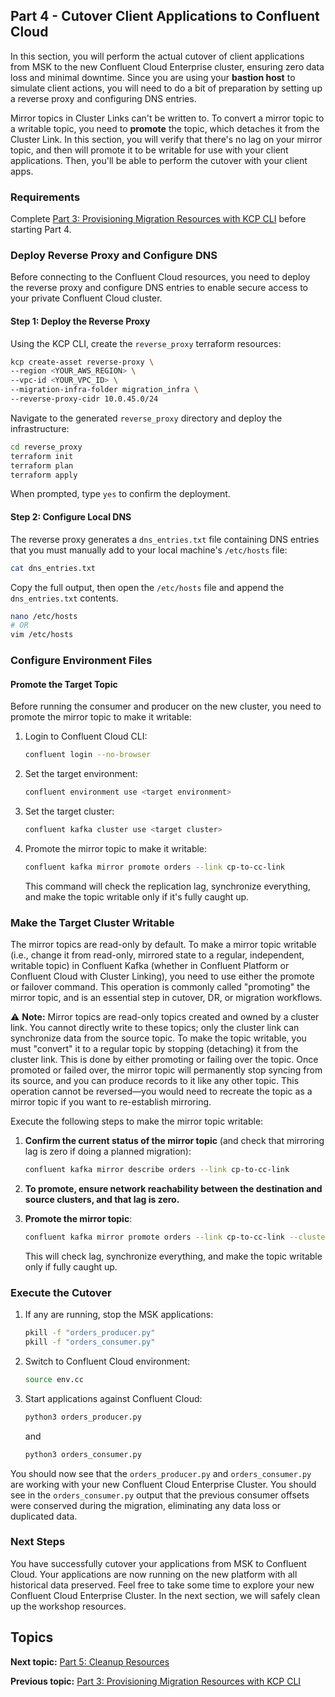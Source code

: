 ## Part 4 - Cutover Client Applications to Confluent Cloud

In this section, you will perform the actual cutover of client applications from MSK to the new Confluent Cloud Enterprise cluster, ensuring zero data loss and minimal downtime. Since you are using your **bastion host** to simulate client actions, you will need to do a bit of preparation by setting up a reverse proxy and configuring DNS entries. 

Mirror topics in Cluster Links can't be written to. To convert a mirror topic to a writable topic, you need to **promote** the topic, which detaches it from the Cluster Link. In this section, you will verify that there's no lag on your mirror topic, and then will promote it to be writable for use with your client applications. Then, you'll be able to perform the cutover with your client apps. 

### Requirements

Complete [Part 3: Provisioning Migration Resources with KCP CLI](../PART-3/README.md) before starting Part 4. 

### Deploy Reverse Proxy and Configure DNS

Before connecting to the Confluent Cloud resources, you need to deploy the reverse proxy and configure DNS entries to enable secure access to your private Confluent Cloud cluster.

#### Step 1: Deploy the Reverse Proxy

Using the KCP CLI, create the `reverse_proxy` terraform resources:
```bash
kcp create-asset reverse-proxy \
--region <YOUR_AWS_REGION> \
--vpc-id <YOUR_VPC_ID> \
--migration-infra-folder migration_infra \
--reverse-proxy-cidr 10.0.45.0/24
```

Navigate to the generated `reverse_proxy` directory and deploy the infrastructure:

```bash
cd reverse_proxy
terraform init
terraform plan
terraform apply
```

When prompted, type `yes` to confirm the deployment.

#### Step 2: Configure Local DNS

The reverse proxy generates a `dns_entries.txt` file containing DNS entries that you must manually add to your local machine's `/etc/hosts` file:

```bash
cat dns_entries.txt
```

Copy the full output, then open the `/etc/hosts` file and append the `dns_entries.txt` contents. 

```bash
nano /etc/hosts
# OR 
vim /etc/hosts
```

### Configure Environment Files
#### Promote the Target Topic
Before running the consumer and producer on the new cluster, you need to promote the mirror topic to make it writable:

1. Login to Confluent Cloud CLI:
   ```bash
   confluent login --no-browser
   ```

2. Set the target environment:
   ```bash
   confluent environment use <target environment>
   ```

3. Set the target cluster:
   ```bash
   confluent kafka cluster use <target cluster>
   ```

4. Promote the mirror topic to make it writable:
   ```bash
   confluent kafka mirror promote orders --link cp-to-cc-link
   ```

   This command will check the replication lag, synchronize everything, and make the topic writable only if it's fully caught up.

### Make the Target Cluster Writable

The mirror topics are read-only by default. To make a mirror topic writable (i.e., change it from read-only, mirrored state to a regular, independent, writable topic) in Confluent Kafka (whether in Confluent Platform or Confluent Cloud with Cluster Linking), you need to use either the promote or failover command. This operation is commonly called "promoting" the mirror topic, and is an essential step in cutover, DR, or migration workflows.

⚠️ **Note:** Mirror topics are read-only topics created and owned by a cluster link. You cannot directly write to these topics; only the cluster link can synchronize data from the source topic. To make the topic writable, you must "convert" it to a regular topic by stopping (detaching) it from the cluster link. This is done by either promoting or failing over the topic. Once promoted or failed over, the mirror topic will permanently stop syncing from its source, and you can produce records to it like any other topic. This operation cannot be reversed—you would need to recreate the topic as a mirror topic if you want to re-establish mirroring.

Execute the following steps to make the mirror topic writable:

1. **Confirm the current status of the mirror topic** (and check that mirroring lag is zero if doing a planned migration):
   ```bash
   confluent kafka mirror describe orders --link cp-to-cc-link
   ```

2. **To promote, ensure network reachability between the destination and source clusters, and that lag is zero.**

3. **Promote the mirror topic**:
   ```bash
   confluent kafka mirror promote orders --link cp-to-cc-link --cluster <ENTERPRISE_CLUSTER_ID>
   ```
   This will check lag, synchronize everything, and make the topic writable only if fully caught up.

### Execute the Cutover

1. If any are running, stop the MSK applications:
   ```bash
   pkill -f "orders_producer.py"
   pkill -f "orders_consumer.py"
   ```

2. Switch to Confluent Cloud environment:
   ```bash
   source env.cc
   ```

3. Start applications against Confluent Cloud:
   ```bash
   python3 orders_producer.py
   ```

   and 

   ```bash
   python3 orders_consumer.py
   ```

You should now see that the `orders_producer.py` and `orders_consumer.py` are working with your new Confluent Cloud Enterprise Cluster. You should see in the `orders_consumer.py` output that the previous consumer offsets were conserved during the migration, eliminating any data loss or duplicated data. 

### Next Steps

You have successfully cutover your applications from MSK to Confluent Cloud. Your applications are now running on the new platform with all historical data preserved. Feel free to take some time to explore your new Confluent Cloud Enterprise Cluster. In the next section, we will safely clean up the workshop resources.

## Topics

**Next topic:** [Part 5: Cleanup Resources](../PART-5/README.md)

**Previous topic:** [Part 3: Provisioning Migration Resources with KCP CLI](../PART-3/README.md)
